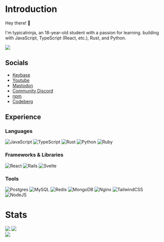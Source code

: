 # Introduction

Hey there! 👋

I'm typicalninja, an 18-year-old student with a passion for learning. building with JavaScript, TypeScript (React, etc.), Rust, and Python. 

[![](https://visitcount.itsvg.in/api?id=typicalninja&icon=0&color=0)](https://visitcount.itsvg.in)

## Socials

* [Keybase](https://keybase.io/typicalninja)
* [Youtube](https://www.youtube.com/@typical_ninja)
* [Mastodon](https://mastodon.social/@typicalninja)
* [Community Discord](https://discord.com/invite/ynwckXS9T2)
* [npm](https://www.npmjs.com/~typicalninja21)
* [Codeberg](https://codeberg.org/typicalninja)

## Experience

### Languages

![JavaScript](https://img.shields.io/badge/javascript-%23323330.svg?style=for-the-badge&logo=javascript&logoColor=%23F7DF1E) ![TypeScript](https://img.shields.io/badge/typescript-%23007ACC.svg?style=for-the-badge&logo=typescript&logoColor=white) ![Rust](https://img.shields.io/badge/rust-%23000000.svg?style=for-the-badge&logo=rust&logoColor=white) ![Python](https://img.shields.io/badge/python-3670A0?style=for-the-badge&logo=python&logoColor=ffdd54) ![Ruby](https://img.shields.io/badge/ruby-%23CC342D.svg?style=for-the-badge&logo=ruby&logoColor=white)

### Frameworks & Libraries

![React](https://img.shields.io/badge/react-%2320232a.svg?style=for-the-badge&logo=react&logoColor=%2361DAFB) ![Rails](https://img.shields.io/badge/rails-%23CC0000.svg?style=for-the-badge&logo=ruby-on-rails&logoColor=white) ![Svelte](https://img.shields.io/badge/svelte-%23ff3e00.svg?style=for-the-badge&logo=svelte&logoColor=white)

### Tools

![Postgres](https://img.shields.io/badge/postgres-%23316192.svg?style=for-the-badge&logo=postgresql&logoColor=white) ![MySQL](https://img.shields.io/badge/mysql-%2300f.svg?style=for-the-badge&logo=mysql&logoColor=white) ![Redis](https://img.shields.io/badge/redis-%23DC382D.svg?style=for-the-badge&logo=redis&logoColor=white) ![MongoDB](https://img.shields.io/badge/MongoDB-%234ea94b.svg?style=for-the-badge&logo=mongodb&logoColor=white) ![Nginx](https://img.shields.io/badge/nginx-%23009639.svg?style=for-the-badge&logo=nginx&logoColor=white) ![TailwindCSS](https://img.shields.io/badge/tailwindcss-%2338B2AC.svg?style=for-the-badge&logo=tailwind-css&logoColor=white) ![NodeJS](https://img.shields.io/badge/node.js-6DA55F?style=for-the-badge&logo=node.js&logoColor=white)

# Stats

![](https://github-readme-stats.vercel.app/api?username=typicalninja&theme=dark&hide_border=true&include_all_commits=false&count_private=false)
![](https://github-readme-streak-stats.herokuapp.com/?user=typicalninja&theme=dark&hide_border=true)<br/>
![](https://github-readme-stats.vercel.app/api/top-langs/?username=typicalninja&theme=dark&hide_border=true&include_all_commits=false&count_private=false&layout=compact)

